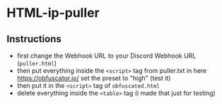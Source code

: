 # HTML-ip-puller

## Instructions

-  first change the Webhook URL to your Discord Webhook URL (`puller.html`)
-  then put everything inside the `<script>` tag from puller.txt in here https://obfuscator.io/ set the preset to "high" (test it)
-  then put it in the `<script>` tag of `obfuscated.html`
-  delete everything inside the `<table>` tag (i made that just for testing)
